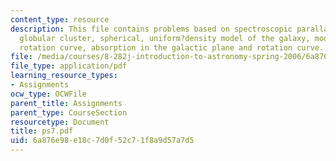 ```yaml
---
content_type: resource
description: This file contains problems based on spectroscopic parallax, orbiting
  globular cluster, spherical, uniform?density model of the galaxy, model galactic
  rotation curve, absorption in the galactic plane and rotation curve.
file: /media/courses/8-282j-introduction-to-astronomy-spring-2006/6a876e98e18c7d0f52c71f8a9d57a7d5_ps7.pdf
file_type: application/pdf
learning_resource_types:
- Assignments
ocw_type: OCWFile
parent_title: Assignments
parent_type: CourseSection
resourcetype: Document
title: ps7.pdf
uid: 6a876e98-e18c-7d0f-52c7-1f8a9d57a7d5
---
```

